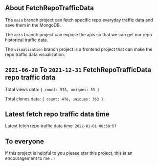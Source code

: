 ## About FetchRepoTrafficData

The `main` branch project can fetch specific repo everyday traffic data and save them in the MongoDB.

The `apis` branch project can expose the apis so that we can get our repo historical traffic data.

The `visualization` branch project is a frontend project that can make the repo traffic data visualization.

## `2021-06-28` To `2021-12-31` FetchRepoTrafficData repo traffic data

Total views data: `{ count: 578, uniques: 53 }`

Total clones data: `{ count: 478, uniques: 363 }`

## Latest fetch repo traffic data time

Latest fetch repo traffic data time: `2022-01-01 00:58:57`

## To everyone

If this project is helpful to you please star this project, this is an encouragement to me `:)`



